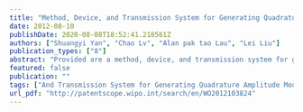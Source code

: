 ```yaml
---
title: "Method, Device, and Transmission System for Generating Quadrature Amplitude Modulation Signal"
date: 2012-08-10
publishDate: 2020-08-08T18:52:41.218561Z
authors: ["Shuangyi Yan", "Chao Lv", "Alan pak tao Lau", "Lei Liu"]
publication_types: ["8"]
abstract: "Provided are a method, device, and transmission system for generating a quadrature amplitude modulation signal. In the invention, a low-cost dual-drive optical quadrature (IQ) modulator is used to generate a quadrature amplitude modulation signal, reducing the cost of generating a quadrature amplitude modulation signal. Moreover, because two-level electrical drive signals are used, control of only two level signals is required, thereby reducing system requirements for drive signals and enhancing the quality of the quadrature amplitude modulation signal generated., Cette invention se rapporte à un procédé, à un dispositif et à un système de transmission destinés à générer un signal de modulation d'amplitude en quadrature. Dans l'invention, un modulateur optique en quadrature (IQ) à double commande et à faible coût est utilisé de façon à générer un signal de modulation d'amplitude en quadrature, ce qui réduit ainsi le coût de la génération d'un signal de modulation d'amplitude en quadrature. En outre, étant donné que des signaux de commande électriques à deux niveaux sont utilisés, seule une commande de signaux à deux niveaux est requise, ce qui permet de réduire de ce fait les besoins du système en signaux de commande et d'améliorer la qualité du signal de modulation d'amplitude en quadrature généré."
featured: false
publication: ""
tags: ["And Transmission System for Generating Quadrature Amplitude Modulation Signal", "Device", "Method"]
url_pdf: "http://patentscope.wipo.int/search/en/WO2012103824"
---
```


